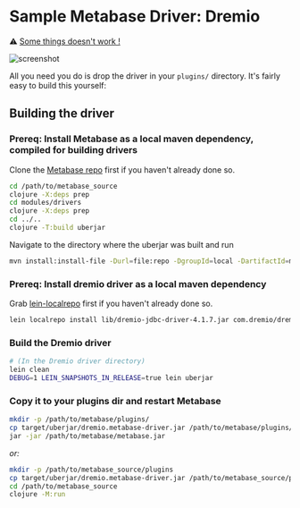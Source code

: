 # Sample Metabase Driver: Dremio

:warning: [Some things doesn't work !](TODO.md)

![screenshot](screenshots/dremio-driver.png)

All you need you do is drop the driver in your `plugins/` directory. It's fairly easy to build this yourself:

## Building the driver 

### Prereq: Install Metabase as a local maven dependency, compiled for building drivers

Clone the [Metabase repo](https://github.com/metabase/metabase) first if you haven't already done so.

```bash
cd /path/to/metabase_source
clojure -X:deps prep
cd modules/drivers
clojure -X:deps prep
cd ../..
clojure -T:build uberjar
```

Navigate to the directory where the uberjar was built and run

```bash
mvn install:install-file -Durl=file:repo -DgroupId=local -DartifactId=metabase-core -Dversion=1.40 -Dpackaging=jar -Dfile=metabase.jar
```

### Prereq: Install dremio driver as a local maven dependency

Grab [lein-localrepo](https://github.com/kumarshantanu/lein-localrepo) first if you haven't already done so.

```bash
lein localrepo install lib/dremio-jdbc-driver-4.1.7.jar com.dremio/dremio 4.1.7
```

### Build the Dremio driver

```bash
# (In the Dremio driver directory)
lein clean
DEBUG=1 LEIN_SNAPSHOTS_IN_RELEASE=true lein uberjar
```

### Copy it to your plugins dir and restart Metabase
```bash
mkdir -p /path/to/metabase/plugins/
cp target/uberjar/dremio.metabase-driver.jar /path/to/metabase/plugins/
jar -jar /path/to/metabase/metabase.jar
```

*or:*

```bash
mkdir -p /path/to/metabase_source/plugins
cp target/uberjar/dremio.metabase-driver.jar /path/to/metabase_source/plugins/
cd /path/to/metabase_source
clojure -M:run
```
